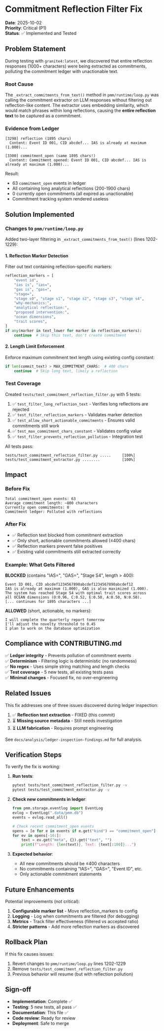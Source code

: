# Commitment Reflection Filter Fix

**Date**: 2025-10-02  
**Priority**: Critical (P1)  
**Status**: ✅ Implemented and Tested

## Problem Statement

During testing with `granite4:latest`, we discovered that entire reflection responses (1000+ characters) were being extracted as commitments, polluting the commitment ledger with unactionable text.

### Root Cause

The `_extract_commitments_from_text()` method in `pmm/runtime/loop.py` was calling the commitment extractor on LLM responses without filtering out reflection-like content. The extractor uses embedding similarity, which would match phrases within long reflections, causing the **entire reflection text** to be captured as a commitment.

### Evidence from Ledger

```
[3298] reflection (1895 chars)
  Content: Event ID 001, CID abcdef... IAS is already at maximum (1.000)...
  
[3300] commitment_open (same 1895 chars!)
  Content: Commitment opened: Event ID 001, CID abcdef... IAS is already at maximum (1.000)...
```

Result:
- 63 `commitment_open` events in ledger
- All containing long analytical reflections (200-1900 chars)
- 0 currently open commitments (all expired as unactionable)
- Commitment tracking system rendered useless

## Solution Implemented

### Changes to `pmm/runtime/loop.py`

Added two-layer filtering in `_extract_commitments_from_text()` (lines 1202-1229):

#### 1. Reflection Marker Detection
Filter out text containing reflection-specific markers:
```python
reflection_markers = [
    "event id",
    "ias is", "ias=",
    "gas is", "gas=",
    "stage=",
    "stage s0", "stage s1", "stage s2", "stage s3", "stage s4",
    "why-mechanics:",
    "analytical reflection:",
    "proposed intervention:",
    "ocean dimensions",
    "trait scores",
]
if any(marker in text_lower for marker in reflection_markers):
    continue  # Skip this text, don't create commitment
```

#### 2. Length Limit Enforcement
Enforce maximum commitment text length using existing config constant:
```python
if len(commit_text) > MAX_COMMITMENT_CHARS:  # 400 chars
    continue  # Skip long text, likely a reflection
```

### Test Coverage

Created `tests/test_commitment_reflection_filter.py` with 5 tests:

1. ✅ `test_filter_long_reflection_text` - Verifies long reflections are rejected
2. ✅ `test_filter_reflection_markers` - Validates marker detection
3. ✅ `test_allow_short_actionable_commitments` - Ensures valid commitments still work
4. ✅ `test_max_commitment_chars_constant` - Validates config value
5. ✅ `test_filter_prevents_reflection_pollution` - Integration test

All tests pass:
```
tests/test_commitment_reflection_filter.py .....     [100%]
tests/test_commitment_extractor.py ........          [100%]
```

## Impact

### Before Fix
```
Total commitment_open events: 63
Average commitment length: ~800 characters
Currently open commitments: 0
Commitment ledger: Polluted with reflections
```

### After Fix
- ✅ Reflection text blocked from commitment extraction
- ✅ Only short, actionable commitments allowed (≤400 chars)
- ✅ Reflection markers prevent false positives
- ✅ Existing valid commitments still extracted correctly

### Example: What Gets Filtered

**BLOCKED** (contains "IAS=", "GAS=", "Stage S4", length > 400):
```
Event ID 001, CID abcdef1234567890abcdef1234567890abcdef12  
IAS is already at maximum (1.000), GAS is also maximized (1.000). 
The system has reached Stage S4 with optimal trait scores across 
all OCEAN dimensions (O:0.96, C:0.52, E:0.50, A:0.50, N:0.50). 
[... continues for 1895 characters ...]
```

**ALLOWED** (short, actionable, no markers):
```
I will complete the quarterly report tomorrow
I'll adjust the novelty threshold to 0.45
I plan to work on the database optimization
```

## Compliance with CONTRIBUTING.md

✅ **Ledger integrity** - Prevents pollution of commitment events  
✅ **Determinism** - Filtering logic is deterministic (no randomness)  
✅ **No regex** - Uses simple string matching and length checks  
✅ **Test coverage** - 5 new tests, all existing tests pass  
✅ **Minimal changes** - Focused fix, no over-engineering

## Related Issues

This fix addresses one of three issues discovered during ledger inspection:

1. ✅ **Reflection text extraction** - FIXED (this commit)
2. ⏳ **Missing source metadata** - Still needs investigation
3. ⏳ **LLM fabrication** - Requires prompt engineering

See `docs/analysis/ledger-inspection-findings.md` for full analysis.

## Verification Steps

To verify the fix is working:

1. **Run tests**:
   ```bash
   pytest tests/test_commitment_reflection_filter.py -v
   pytest tests/test_commitment_extractor.py -v
   ```

2. **Check new commitments in ledger**:
   ```python
   from pmm.storage.eventlog import EventLog
   evlog = EventLog(".data/pmm.db")
   events = evlog.read_all()
   
   # Check recent commitment_open events
   opens = [e for e in events if e.get("kind") == "commitment_open"]
   for ev in opens[-10:]:
       text = ev.get("meta", {}).get("text", "")
       print(f"Length: {len(text)}, Text: {text[:100]}...")
   ```

3. **Expected behavior**:
   - All new commitments should be ≤400 characters
   - No commitments containing "IAS=", "GAS=", "Event ID", etc.
   - Only actionable commitment statements

## Future Enhancements

Potential improvements (not critical):

1. **Configurable marker list** - Move reflection_markers to config
2. **Logging** - Log when commitments are filtered (for debugging)
3. **Metrics** - Track filter effectiveness (filtered vs accepted ratio)
4. **Stricter patterns** - Add more reflection markers as discovered

## Rollback Plan

If this fix causes issues:

1. Revert changes to `pmm/runtime/loop.py` lines 1202-1229
2. Remove `tests/test_commitment_reflection_filter.py`
3. Previous behavior will resume (but with reflection pollution)

## Sign-off

- **Implementation**: Complete ✅
- **Testing**: 5 new tests, all pass ✅
- **Documentation**: This file ✅
- **Code review**: Ready for review
- **Deployment**: Safe to merge
